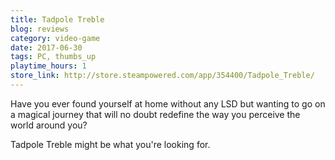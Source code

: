 ```yaml
---
title: Tadpole Treble
blog: reviews
category: video-game
date: 2017-06-30
tags: PC, thumbs_up
playtime_hours: 1
store_link: http://store.steampowered.com/app/354400/Tadpole_Treble/
---
```

Have you ever found yourself at home without any LSD but wanting to go on a magical journey that will no doubt redefine the way you perceive the world around you?

Tadpole Treble might be what you're looking for.
